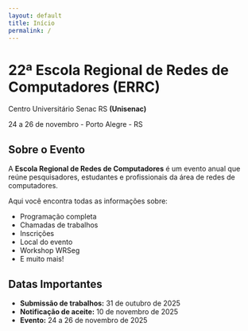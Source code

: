 ```yaml
---
layout: default
title: Início
permalink: /
---
```


# 22ª Escola Regional de Redes de Computadores (ERRC)

Centro Universitário Senac RS **(Unisenac)**

24 a 26 de novembro - Porto Alegre - RS

## Sobre o Evento

A **Escola Regional de Redes de Computadores** é um evento anual que reúne pesquisadores, estudantes e profissionais da área de redes de computadores.

Aqui você encontra todas as informações sobre:
- Programação completa
- Chamadas de trabalhos
- Inscrições
- Local do evento
- Workshop WRSeg
- E muito mais!

## Datas Importantes

- **Submissão de trabalhos:** 31 de outubro de 2025
- **Notificação de aceite:** 10 de novembro de 2025
- **Evento:** 24 a 26 de novembro de 2025
